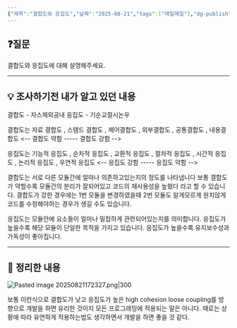 ```yaml
---
{"제목":"결합도와 응집도","날짜":"2025-08-21","tags":["매일메일"],"dg-publish":true,"permalink":"/매일메일/25년8월/결합도와 응집도/","dgPassFrontmatter":true,"created":"2025-08-21T17:11:48.129+09:00","updated":"2025-08-21T17:34:29.816+09:00"}
---
```


## ❓질문

결합도와 응집도에 대해 설명해주세요.

---
## 💡 조사하기전 내가 알고 있던 내용

결합도 - 자스제외공내
응집도 - 기순교절시논우

결합도는  자료 결합도 , 스탬드 결합도 , 제어결합도 , 외부결합도 , 공통결합도 , 내용결합도
<-- 결합도 약함 ----- 결합도 강함 -->

응집도는 기능적 응집도 , 순차적 응집도 , 교환적 응집도 , 절차적 응집도 , 시간적 응집도 , 논리적 응집도 , 우연적 응집도
<-- 응집도 강함 ----- 응집도 약함 -->

결합도는 서로 다른 모듈간에 얼마나 의존하고있는지의 정도를 나타냅니다 보통 결합도가 약할수록 모듈간의 분리가 잘되어있고 코드의 재사용성을 높혔다 라고 할 수 있습니다.
결합도가 강한 경우에는 1번 모듈을 변경하였을때 2번 모듈도 알게모르게 원치않게 코드를 수정해야하는 경우가 생길 수도 있습니다.

응집도는 모듈안에 요소들이 얼마나 밀접하게 관련되어있는지를 의미합니다. 응집도가 높을수록 해당 모듈이 단일한 목적을 가지고 있습니다.
응집도가 높을수록 유지보수성과 가독성이 좋아집니다.

---
## 🏫 정리한 내용

![Pasted image 20250821172327.png|300](/img/user/_%EC%9C%A0%ED%8B%B8%EB%A6%AC%ED%8B%B0/%EA%B0%9C%EB%B0%9C%EC%9E%90%EB%A3%8C%EC%82%AC%EC%A7%84/Pasted%20image%2020250821172327.png)

보통 이런식으로 결합도가 낮고 응집도가 높은 high cohesion loose coupling를 방향으로 개발을 하면 유리한 것이지
모든 프로그래밍에 적용되는 말은 아니다. 때로는 상황에 따라 유연하게 적용하는법도 생각하면서 개발을 하면 좋을 것 같다.
